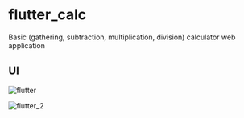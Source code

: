 # flutter_calc
 Basic (gathering, subtraction, multiplication, division) calculator web application


## UI
![flutter](https://github.com/DimitarL/flutter_calc/assets/36930531/adfc54bf-9f96-47e4-902c-8cbaab1c5b24)

![flutter_2](https://github.com/DimitarL/flutter_calc/assets/36930531/072d4b4d-9160-46bd-bc03-fac47adbb954)
